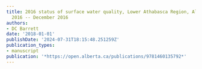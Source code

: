 ```yaml
---
title: 2016 status of surface water quality, Lower Athabasca Region, Alberta for January
  2016 -- December 2016
authors:
- DC Barrett
date: '2018-01-01'
publishDate: '2024-07-31T18:15:48.251259Z'
publication_types:
- manuscript
publication: '*https://open.alberta.ca/publications/9781460135792*'
---
```

